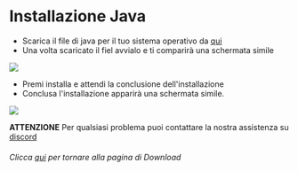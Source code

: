 # Installazione Java

- Scarica il file di java per il tuo sistema operativo da [qui](https://corretto.aws/downloads/latest/amazon-corretto-17-x64-windows-jdk.msi)
- Una volta scaricato il fiel avvialo e ti comparirà una schermata simile

![](https://github.com/LIUKRAST/HemeraldProjectsCommunity/blob/main/assets/hemerald/textures/wiki/modpack/CreateCraft/2.png?raw=true)

- Premi installa e attendi la conclusione dell'installazione
- Conclusa l'installazione apparirà una schermata simile.

![](https://github.com/LIUKRAST/HemeraldProjectsCommunity/blob/main/assets/hemerald/textures/wiki/modpack/CreateCraft/3.png?raw=true)

**ATTENZIONE** Per qualsiasi problema puoi contattare la nostra assistenza su [discord](https://discord.gg/hemerald)

###### Clicca [qui](https://mod.hemerald.net/wiki/introduzione/Download.md) per tornare alla pagina di Download